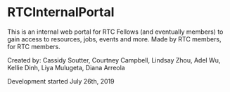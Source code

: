 # RTCInternalPortal
This is an internal web portal for RTC Fellows (and eventually members) to gain access to resources, jobs, events and more. Made by RTC members, for RTC members.

Created by: Cassidy Soutter, Courtney Campbell, Lindsay Zhou, Adel Wu, Kellie Dinh, Liya Mulugeta, Diana Arreola

Development started July 26th, 2019
